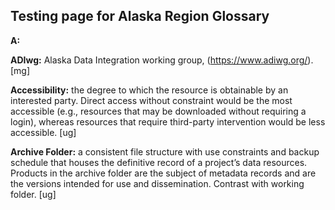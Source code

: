## Testing page for Alaska Region Glossary

**A:** 

 

**ADIwg:** Alaska Data Integration working group, (https://www.adiwg.org/). [mg] 

 

**Accessibility:** the degree to which the resource is obtainable by an interested party. Direct access without constraint would be the most accessible (e.g., resources that may be downloaded without requiring a login), whereas resources that require third-party intervention would be less accessible. [ug] 

 

**Archive Folder:** a consistent file structure with use constraints and backup schedule that houses the definitive record of a project’s data resources. Products in the archive folder are the subject of metadata records and are the versions intended for use and dissemination. Contrast with working folder. [ug] 
